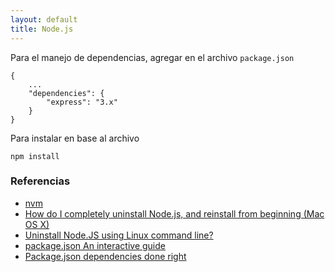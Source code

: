 ```yaml
---
layout: default
title: Node.js
---
```


Para el manejo de dependencias, agregar en el archivo `package.json`

    {
        ...
        "dependencies": {
            "express": "3.x"
        }
    }

Para instalar en base al archivo

    npm install

### Referencias

* [nvm](https://github.com/creationix/nvm)  
* [How do I completely uninstall Node.js, and reinstall from beginning (Mac OS X)](http://stackoverflow.com/questions/11177954/how-do-i-completely-uninstall-node-js-and-reinstall-from-beginning-mac-os-x)  
* [Uninstall Node.JS using Linux command line?](http://stackoverflow.com/questions/5650169/uninstall-node-js-using-linux-command-line)  
* [package.json An interactive guide](http://package.json.nodejitsu.com/)  
* [Package.json dependencies done right](http://blog.nodejitsu.com/package-dependencies-done-right)  
